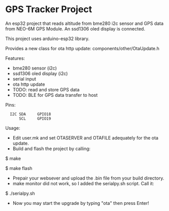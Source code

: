 # GPS Tracker Project

An esp32 project that reads altitude from bme280 i2c sensor and GPS data from
NEO-6M GPS Module. An ssd1306 oled display is connected.

This project uses arduino-esp32 library.

Provides a new class for ota http update:
components/other/OtaUpdate.h

Features:
- bme280 sensor (i2c)
- ssd1306 oled display (i2c)
- serial input
- ota http update
- TODO: read and store GPS data
- TODO: BLE for GPS data transfer to host

Pins:
```
  I2C SDA     GPIO18
      SCL     GPIO19
```

Usage:
- Edit user.mk and set OTASERVER and OTAFILE adequately for the ota update.
- Build and flash the project by calling:

$ make

$ make flash

- Prepair your websever and upload the .bin file from your build directory.
- make monitor did not work, so I added the serialpy.sh script. Call it:

$ ./serialpy.sh

- Now you may start the upgrade by typing "ota" then press Enter!
